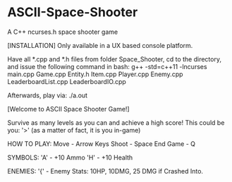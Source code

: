 # ASCII-Space-Shooter
A C++ ncurses.h space shooter game

[INSTALLATION]
Only available in a UX based console platform.

Have all *.cpp and *.h files from folder Space_Shooter, cd to the directory, and issue the following command in bash:
g++ -std=c++11 -lncurses main.cpp Game.cpp Entity.h Item.cpp Player.cpp Enemy.cpp LeaderboardList.cpp LeaderboardIO.cpp

Afterwards, play via:
./a.out


[Welcome to ASCII Space Shooter Game!]

Survive as many levels as you can and achieve a high score! This could be you: '>' (as a matter of fact, it is you in-game)

HOW TO PLAY:
Move - Arrow Keys
Shoot - Space
End Game - Q

SYMBOLS:
'A' - +10 Ammo
'H' - +10 Health

ENEMIES:
'{' - Enemy
Stats: 10HP, 10DMG, 25 DMG if Crashed Into.
